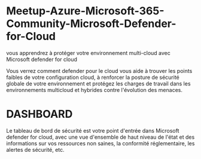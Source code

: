 # Meetup-Azure-Microsoft-365-Community-Microsoft-Defender-for-Cloud

vous apprendrez à protéger votre environnement multi-cloud avec Microsoft defender for cloud

Vous verrez comment defender pour le cloud vous aide à trouver les points faibles de votre configuration cloud, à renforcer la posture de sécurité globale
de votre environnement et protégez les charges de travail dans les environnements multicloud et hybrides contre l'évolution des menaces.

# DASHBOARD
Le tableau de bord de sécurité est votre point d'entrée dans Microsoft defender for  cloud, avec une vue d'ensemble  de haut niveau de l'état et des informations sur vos ressources non saines, la conformité réglementaire, les alertes de sécurité, etc.
